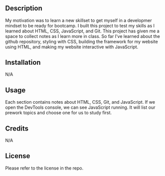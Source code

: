 # <Your-Project-Title>

## Description

My motivation was to learn a new skillset to get myself in a developmer mindset to be ready for bootcamp.
I built this project to test my skills as I learned about HTML, CSS, JavaScript, and Git.
This project has given me a space to collect notes as I learn more in class.
So far I've learned about the github repository, styling with CSS, building the framework for my website using HTML, and making my website interactive with JavaScript.


## Installation

N/A

## Usage

Each section contains notes about HTML, CSS, Git, and JavaScript. If we open the DevTools console, we can see JavaScript running. It will list our prework topics and choose one for us to study first.

## Credits

N/A

## License

Please refer to the license in the repo.
